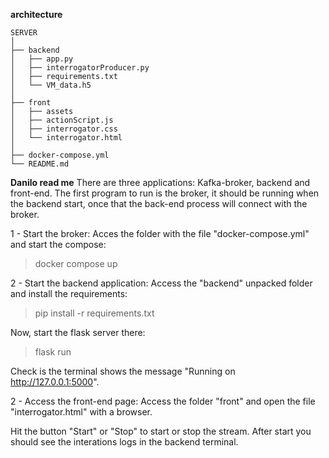 **architecture**

```
SERVER
│
├── backend
│   ├── app.py
│   ├── interrogatorProducer.py
│   ├── requirements.txt
│   └── VM_data.h5
│
├── front
│   ├── assets
│   ├── actionScript.js
│   ├── interrogator.css
│   └── interrogator.html
│
├── docker-compose.yml
└── README.md
```


**Danilo read me**
There are three applications: Kafka-broker, backend and front-end. The first program to run is the broker, it should be running when the backend start, once that
the back-end process will connect with the broker.

1 - Start the broker:
Acces the folder with the file "docker-compose.yml" and start the compose:

> docker compose up

2 - Start the backend application:
Access the "backend" unpacked folder and install the requirements:

> pip install -r requirements.txt

Now, start the flask server there:

> flask run

Check is the terminal shows the message "Running on http://127.0.0.1:5000".

2 - Access the front-end page:
Access the folder "front" and open the file "interrogator.html" with a browser.

Hit the button "Start" or "Stop" to start or stop the stream. After start you should see the interations logs in the backend terminal.